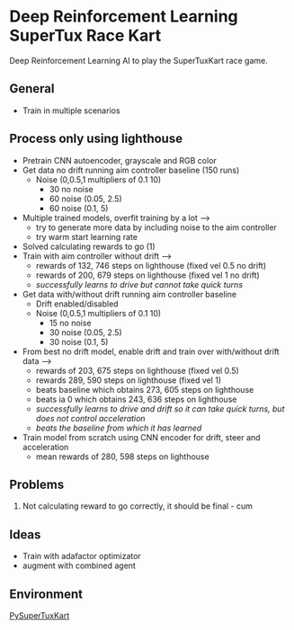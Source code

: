 # Deep Reinforcement Learning SuperTux Race Kart

Deep Reinforcement Learning AI to play the SuperTuxKart race game.

## General

- Train in multiple scenarios

## Process only using lighthouse

- Pretrain CNN autoencoder, grayscale and RGB color
- Get data no drift running aim controller baseline (150 runs)
  - Noise (0,0.5,1 multipliers of 0.1 10)
    - 30 no noise
    - 60 noise (0.05, 2.5)
    - 60 noise (0.1, 5)
- Multiple trained models, overfit training by a lot --> 
  - try to generate more data by including noise to the aim controller
  - try warm start learning rate
- Solved calculating rewards to go (1)
- Train with aim controller without drift --> 
  - rewards of 132, 746 steps on lighthouse (fixed vel 0.5 no drift)
  - rewards of 200, 679 steps on lighthouse (fixed vel 1 no drift)
  - *successfully learns to drive but cannot take quick turns*
- Get data with/without drift running aim controller baseline
  - Drift enabled/disabled
  - Noise (0,0.5,1 multipliers of 0.1 10)
    - 15 no noise
    - 30 noise (0.05, 2.5)
    - 30 noise (0.1, 5)
- From best no drift model, enable drift and train over with/without drift data --> 
  - rewards of 203, 675 steps on lighthouse (fixed vel 0.5)
  - rewards 289, 590 steps on lighthouse (fixed vel 1)
  - beats baseline which obtains 273, 605 steps on lighthouse
  - beats ia 0 which obtains 243, 636 steps on lighthouse
  - *successfully learns to drive and drift so it can take quick turns, but does not control acceleration*
  - *beats the baseline from which it has learned*
- Train model from scratch using CNN encoder for drift, steer and acceleration
  - mean rewards of 280, 598 steps on lighthouse

## Problems

1. Not calculating reward to go correctly, it should be final - cum

## Ideas

- Train with adafactor optimizator
- augment with combined agent


## Environment

[PySuperTuxKart](https://github.com/philkr/pystk)
